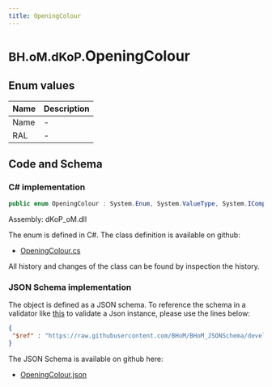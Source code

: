 ```yaml
---
title: OpeningColour
---
```


# <small>BH.oM.dKoP.</small>**OpeningColour**



## Enum values

| Name            | Description                                                    |
|-----------------|----------------------------------------------------------------|
| Name |  -  |
| RAL |  -  |


## Code and Schema

### C# implementation

``` C# title="C#"
public enum OpeningColour : System.Enum, System.ValueType, System.IComparable, System.ISpanFormattable, System.IFormattable, System.IConvertible
```

Assembly: dKoP_oM.dll

The enum is defined in C#. The class definition is available on github:

- [OpeningColour.cs](https://github.com/BHoM/dKoP_Toolkit/blob/develop/dKoP_oM/Geometry\Enums\OpeningColour.cs)

All history and changes of the class can be found by inspection the history.
### JSON Schema implementation

The object is defined as a JSON schema. To reference the schema in a validator like [this](https://www.jsonschemavalidator.net/) to validate a Json instance, please use the lines below:

``` json title="JSON Schema"
{
 "$ref" : "https://raw.githubusercontent.com/BHoM/BHoM_JSONSchema/develop/dKoP_oM/OpeningColour.json"
}
```

The JSON Schema is available on github here:

- [OpeningColour.json](https://github.com/BHoM/BHoM_JSONSchema/blob/develop/dKoP_oM/OpeningColour.json)
